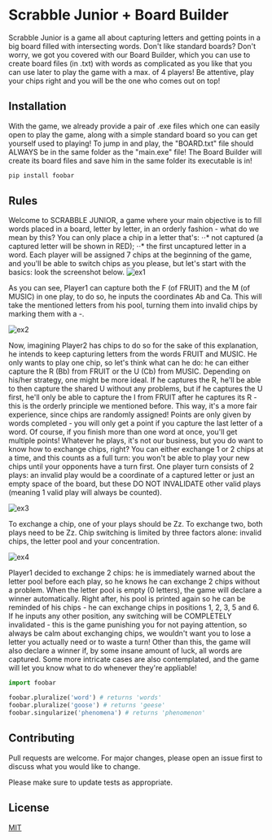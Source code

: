 # Scrabble Junior + Board Builder

Scrabble Junior is a game all about capturing letters and getting points in a big board filled with intersecting words. Don't like standard boards? Don't worry, we got you covered with our Board Builder, which you can use to create board files (in .txt) with words as complicated as you like that you can use later to play the game with a max. of 4 players! Be attentive, play your chips right and you will be the one who comes out on top!

## Installation

With the game, we already provide a pair of .exe files which one can easily open to play the game, along with a simple standard board so you can get yourself used to playing! To jump in and play, the "BOARD.txt" file should ALWAYS be in the same folder as the "main.exe" file!
The Board Builder will create its board files and save him in the same folder its executable is in!

```bash
pip install foobar
```

## Rules

Welcome to SCRABBLE JUNIOR, a game where your main objective is to fill words placed in a board, letter by letter, in an orderly fashion - what do we mean by this? You can only place a chip in a letter that's:
⋅⋅* not captured (a captured letter will be shown in RED);
⋅⋅* the first uncaptured letter in a word.
Each player will be assigned 7 chips at the beginning of the game, and you'll be able to switch chips as you please, but let's start with the basics: look the screenshot below.
![ex1](https://user-images.githubusercontent.com/64466406/81388100-b1b22300-910f-11ea-8054-a6bd9cb36e6c.png)

As you can see, Player1 can capture both the F (of FRUIT) and the M (of MUSIC) in one play, to do so, he inputs the coordinates Ab and Ca. This will take the mentioned letters from his pool, turning them into invalid chips by marking them with a -.

![ex2](https://user-images.githubusercontent.com/64466406/81388458-3ac95a00-9110-11ea-8aae-602e776dddd5.png)

Now, imagining Player2 has chips to do so for the sake of this explanation, he intends to keep capturing letters from the words FRUIT and MUSIC. He only wants to play one chip, so let's think what can he do: he can either capture the R (Bb) from FRUIT or the U (Cb) from MUSIC. Depending on his/her strategy, one might be more ideal. If he captures the R, he'll be able to then capture the shared U without any problems, but if he captures the U first, he'll only be able to capture the I from FRUIT after he captures its R - this is the orderly principle we mentioned before. This way, it's a more fair experience, since chips are randomly assigned!
Points are only given by words completed - you will only get a point if you capture the last letter of a word. Of course, if you finish more than one word at once, you'll get multiple points!
Whatever he plays, it's not our business, but you do want to know how to exchange chips, right? You can either exchange 1 or 2 chips at a time, and this counts as a full turn: you won't be able to play your new chips until your opponents have a turn first. One player turn consists of 2 plays: an invalid play would be a coordinate of a captured letter or just an empty space of the board, but these DO NOT INVALIDATE other valid plays (meaning 1 valid play will always be counted).

![ex3](https://user-images.githubusercontent.com/64466406/81389602-035bad00-9112-11ea-8388-7560f0fc2a5a.png)

To exchange a chip, one of your plays should be Zz. To exchange two, both plays need to be Zz. Chip switching is limited by three factors alone: invalid chips, the letter pool and your concentration.

![ex4](https://user-images.githubusercontent.com/64466406/81389700-27b78980-9112-11ea-9b06-62ae8b221a55.png)

Player1 decided to exchange 2 chips: he is immediately warned about the letter pool before each play, so he knows he can exchange 2 chips without a problem. When the letter pool is empty (0 letters), the game will declare a winner automatically. Right after, his pool is printed again so he can be reminded of his chips - he can exchange chips in positions 1, 2, 3, 5 and 6. If he inputs any other position, any switching will be COMPLETELY invalidated - this is the game punishing you for not paying attention, so always be calm about exchanging chips, we wouldn't want you to lose a letter you actually need or to waste a turn!
Other than this, the game will also declare a winner if, by some insane amount of luck, all words are captured.
Some more intricate cases are also contemplated, and the game will let you know what to do whenever they're appliable!

```python
import foobar

foobar.pluralize('word') # returns 'words'
foobar.pluralize('goose') # returns 'geese'
foobar.singularize('phenomena') # returns 'phenomenon'
```

## Contributing
Pull requests are welcome. For major changes, please open an issue first to discuss what you would like to change.

Please make sure to update tests as appropriate.

## License
[MIT](https://choosealicense.com/licenses/mit/)

